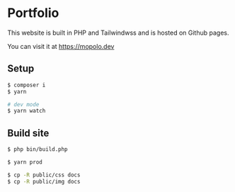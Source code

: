 # Portfolio

This website is built in PHP and Tailwindwss and is hosted on Github pages.

You can visit it at https://mopolo.dev

## Setup

```bash
$ composer i
$ yarn

# dev mode
$ yarn watch
```

## Build site

```bash
$ php bin/build.php

$ yarn prod

$ cp -R public/css docs
$ cp -R public/img docs
```
